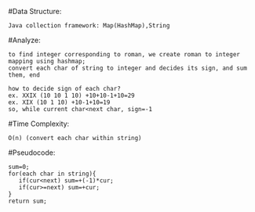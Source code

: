  #Data Structure:
 
    Java collection framework: Map(HashMap),String
    
 #Analyze:
    
    to find integer corresponding to roman, we create roman to integer mapping using hashmap;
    convert each char of string to integer and decides its sign, and sum them, end 
    
    how to decide sign of each char? 
    ex. XXIX (10 10 1 10) +10+10-1+10=29
    ex. XIX (10 1 10) +10-1+10=19
    so, while current char<next char, sign=-1 
    
 #Time Complexity:
 
    O(n) (convert each char within string)
   
 #Pseudocode:
 
    sum=0;
    for(each char in string){
       if(cur<next) sum=+(-1)*cur;
       if(cur>=next) sum=+cur;
    }
    return sum;
   
 
